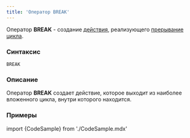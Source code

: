 ```yaml
---
title: 'Оператор BREAK'
---
```


Оператор **BREAK** - создание [действия](Действия.md), реализующего [прерывание цикла](Прерывание_BREAK.md).

### Синтаксис

    BREAK

### Описание

Оператор **BREAK** создает действие, которое выходит из наиболее вложенного цикла, внутри которого находится.

### Примеры


import {CodeSample} from './CodeSample.mdx'

<CodeSample url="https://documentation.lsfusion.org/sample?file=ActionSample&block=break"/>

  
